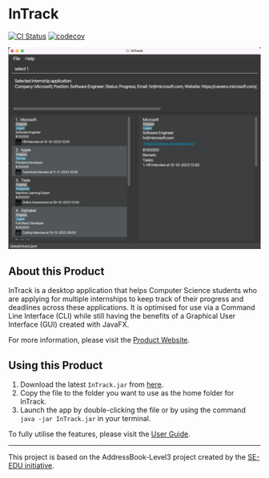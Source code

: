 # InTrack

[![CI Status](https://github.com/AY2223S1-CS2103T-T11-2/tp/workflows/Java%20CI/badge.svg)](https://github.com/AY2223S1-CS2103T-T11-2/tp/actions)
[![codecov](https://codecov.io/gh/AY2223S1-CS2103T-T11-2/tp/branch/master/graph/badge.svg?token=2ONUW49TRR)](https://codecov.io/gh/AY2223S1-CS2103T-T11-2/tp)

![Ui](docs/images/Ui.png)

## About this Product

InTrack is a desktop application that helps Computer Science students who are applying for multiple internships to keep
track of their progress and deadlines across these applications. It is optimised for use via a Command Line Interface
(CLI) while still having the benefits of a Graphical User Interface (GUI) created with JavaFX.

For more information, please visit the [Product Website](https://ay2223s1-cs2103t-t11-2.github.io/tp/).

## Using this Product

1. Download the latest `InTrack.jar` from [here](https://github.com/AY2223S1-CS2103T-T11-2/tp/releases).
2. Copy the file to the folder you want to use as the home folder for InTrack. 
3. Launch the app by double-clicking the file or by using the command `java -jar InTrack.jar` in your terminal.

To fully utilise the features, please visit the [User Guide](https://ay2223s1-cs2103t-t11-2.github.io/tp/UserGuide.html).

---
This project is based on the AddressBook-Level3 project created by the [SE-EDU initiative](https://se-education.org).



